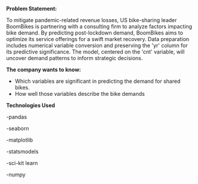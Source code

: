 **Problem Statement:**

To mitigate pandemic-related revenue losses, US bike-sharing leader BoomBikes is partnering with a consulting firm to analyze factors impacting bike demand. By predicting post-lockdown demand, BoomBikes aims to optimize its service offerings for a swift market recovery. Data preparation includes numerical variable conversion and preserving the 'yr' column for its predictive significance. The model, centered on the 'cnt' variable, will uncover demand patterns to inform strategic decisions.

**The company wants to know:**

- Which variables are significant in predicting the demand for shared bikes.
- How well those variables describe the bike demands

**Technologies Used**

-pandas

-seaborn

-matplotlib

-statsmodels

-sci-kit learn

-numpy
